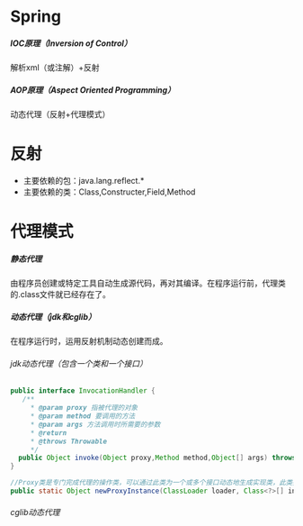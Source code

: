 # Spring
##### IOC原理（Inversion of Control）
解析xml（或注解）+反射

##### AOP原理（Aspect Oriented Programming）
动态代理（反射+代理模式）

# 反射
- 主要依赖的包：java.lang.reflect.*
- 主要依赖的类：Class,Constructer,Field,Method

# 代理模式
##### 静态代理
由程序员创建或特定工具自动生成源代码，再对其编译。在程序运行前，代理类的.class文件就已经存在了。

##### 动态代理（jdk和cglib）
在程序运行时，运用反射机制动态创建而成。 

###### jdk动态代理（包含一个类和一个接口）
```java
public interface InvocationHandler { 
   /**
	 * @param proxy 指被代理的对象
	 * @param method 要调用的方法
	 * @param args 方法调用时所需要的参数
	 * @return
	 * @throws Throwable
	 */
  public Object invoke(Object proxy,Method method,Object[] args) throws Throwable; 
}

//Proxy类是专门完成代理的操作类，可以通过此类为一个或多个接口动态地生成实现类，此类提供了如下的操作方法
public static Object newProxyInstance(ClassLoader loader, Class<?>[] interfaces, InvocationHandler h) throws IllegalArgumentException
```
###### cglib动态代理
